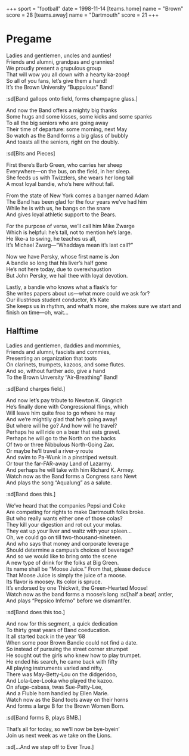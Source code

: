 +++
sport = "football"
date = 1998-11-14
[teams.home]
name = "Brown"
score = 28
[teams.away]
name = "Dartmouth"
score = 21
+++

# Pregame

Ladies and gentlemen, uncles and aunties!\
Friends and alumni, grandpas and grannies!\
We proudly present a grupulous group\
That will wow you all down with a hearty ka-zoop!\
So all of you fans, let’s give them a hand!\
It’s the Brown University “Buppulous” Band!

:sd[Band gallops onto field, forms champagne glass.]

And now the Band offers a mighty big thanks\
Some hugs and some kisses, some kicks and some spanks\
To all the big seniors who are going away\
Their time of departure: some morning, next May\
So watch as the Band forms a big glass of bubbly\
And toasts all the seniors, right on the doubly.

:sd[Bits and Pieces]

First there’s Barb Green, who carries her sheep\
Everywhere—on the bus, on the field, in her sleep.\
She feeds us with Twizzlers, she wears her long tail\
A most loyal bandie, who’s here without fail.

From the state of New York comes a banger named Adam\
The Band has been glad for the four years we’ve had him\
While he is with us, he bangs on the snare\
And gives loyal athletic support to the Bears.

For the purpose of verse, we’ll call him Mike Zwarge\
Which is helpful: he’s tall, not to mention he’s large.\
He like-a to swing, he teaches us all,\
It’s Michael Zwarg—“Whaddaya mean it’s last call?”

Now we have Persky, whose first name is Jon\
A bandie so long that his liver’s half gone\
He’s not here today, due to overexhaustion\
But John Persky, we hail thee with loyal devotion.

Lastly, a bandie who knows what a flask’s for\
She writes papers about us—what more could we ask for?\
Our illustrious student conductor, it’s Kate\
She keeps us in rhythm, and what’s more, she makes sure we start and finish on time—oh, wait…

## Halftime

Ladies and gentlemen, daddies and mommies,\
Friends and alumni, fascists and commies,\
Presenting an organization that toots\
On clarinets, trumpets, kazoos, and some flutes.\
And so, without further ado, give a hand\
To the Brown Unversity “Air-Breathing” Band!

:sd[Band charges field.]

And now let’s pay tribute to Newton K. Gingrich\
He’s finally done with Congressional flings, which\
Will leave him quite free to go where he may\
And we’re mightily glad that he’s going away!\
But where will he go? And how will he travel?\
Perhaps he will ride on a bear that eats gravel.\
Perhaps he will go to the North on the backs\
Of two or three Nibbulous North-Going Zax.\
Or maybe he’ll travel a river-y route\
And swim to Pa-Wunk in a pinstriped wetsuit.\
Or tour the far-FAR-away Land of Lazarmy.\
And perhaps he will take with him Richard K. Armey.\
Watch now as the Band forms a Congress sans Newt\
And plays the song “Aqualung” as a salute.

:sd[Band does this.]

We’ve heard that the companies Pepsi and Coke\
Are competing for rights to make Dartmouth folks broke.\
But who really wants either one of those colas?\
They kill your digestion and rot out your molas.\
They eat up your liver and waltz with your spleen…\
Oh, we could go on till two-thousand-nineteen.\
And who says that money and corporate leverage\
Should determine a campus’s choices of beverage?\
And so we would like to bring onto the scene\
A new type of drink for the folks at Big Green.\
Its name shall be “Moose Juice.” From that, please deduce\
That Moose Juice is simply the juice of a moose.\
Its flavor is moosey. Its color is spruce.\
It’s endorsed by one Thickwit, the Green-Hearted Moose!\
Watch now as the band forms a moose’s long :sd[half a beat] antler,\
And plays “Pepsico Inferno” before we dismantl’er.

:sd[Band does this too.]

And now for this segment, a quick dedication\
To thirty great years of Band coeducation.\
It all started back in the year ’68\
When some poor Brown Bandie could not find a date.\
So instead of pursuing the street corner strumpet\
He sought out the girls who knew how to play trumpet.\
He ended his search, he came back with fifty\
All playing instruments varied and nifty.\
There was May-Betty-Lou on the didgeridoo,\
And Lola-Lee-Looka who played the kazoo.\
On afuge-cabasa, twas Sue-Patty-Lee,\
And a Fluble horn handled by Ellen Marie.\
Watch now as the Band toots away on their horns\
And forms a large B for the Brown Women Born.

:sd[Band forms B, plays BMB.]

That’s all for today, so we’ll now be bye-byein’\
Join us next week as we take on the Lions.

:sd[…And we step off to Ever True.]
